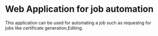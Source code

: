# Web Application for job automation
 This application can be used for automating a job such as requestng for jobs like certificate generation,Editing.
